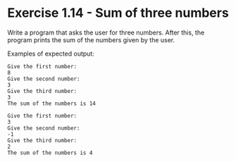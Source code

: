 # Exercise 1.14 - Sum of three numbers

Write a program that asks the user for three numbers. After this, the program prints the sum of the numbers given by the user.

Examples of expected output:

```plaintext
Give the first number:
8
Give the second number:
3
Give the third number:
3
The sum of the numbers is 14
```

```plaintext
Give the first number:
3
Give the second number:
-1
Give the third number:
2
The sum of the numbers is 4
```
